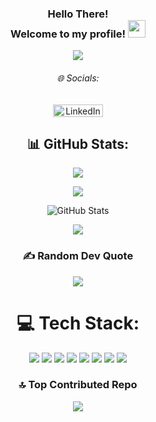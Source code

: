 <h3 align="center">
  Hello There! <br>
  Welcome to my profile!
  <img src="https://media.giphy.com/media/hvRJCLFzcasrR4ia7z/giphy.gif?&v=20250911-1725" width="28">
</h3>

<p align="center">
<img src="https://readme-typing-svg.herokuapp.com/?lines=Full-Stack%20Web%20and%20App%20Developer;2%2B%20years%20of%20coding%20experience;Always%20learning%20new%20things&font=Fira%20Code&center=true&width=440&height=45&color=70a5fd&vCenter=true&size=22&pause=1000&v=20250911-1725">
</p>

<h6 align="center">🌐 Socials:</h6>

<p align="center">
  <a href="https://linkedin.com/in/parker-nelson-27a819241">
    <img src="https://img.shields.io/badge/LinkedIn-%230077B5.svg?logo=linkedin&logoColor=white" alt="LinkedIn" width="80" height="20" />
  </a>
</p>

<h2 align="center">📊 GitHub Stats:</h2>

<p align="center">
  <img src="https://nirzak-streak-stats.vercel.app/?user=pknelson01&theme=tokyonight&hide_border=false&v=20250911-1725" />
</p>

<p align="center">
  <img src="https://github-readme-stats.vercel.app/api?username=pknelson01&theme=tokyonight&hide_border=false&include_all_commits=true&count_private=true&v=20250911-1725" />
</p> 

<p align="center">
  <img src="https://github-readme-stats.vercel.app/api?username=pknelson01&theme=tokyonight&hide_border=false&include_all_commits=false&count_private=false&v=20250911-1820" alt="GitHub Stats" />
  <br/>
</p>


<p align="center">
  <img src="https://github-readme-stats.vercel.app/api/top-langs/?username=pknelson01&theme=tokyonight&hide_border=false&include_all_commits=true&count_private=true&layout=compact&v=20250911-1725" />
</p>

<h3 align="center">✍️ Random Dev Quote</h3>

<p align="center">
  <img src="https://quotes-github-readme.vercel.app/api?type=horizontal&theme=tokyonight&v=20250911-1725" />
</p>

<h1 align="center">💻 Tech Stack:</h1>

<p align="center">
  <img src="https://img.shields.io/badge/c++-%2300599C.svg?style=for-the-badge&logo=c%2B%2B&logoColor=white&v=20250911-1725" />
  <img src="https://img.shields.io/badge/html5-%23E34F26.svg?style=for-the-badge&logo=html5&logoColor=white&v=20250911-1725" />
  <img src="https://img.shields.io/badge/javascript-%23323330.svg?style=for-the-badge&logo=javascript&logoColor=%23F7DF1E&v=20250911-1725" />
  <img src="https://img.shields.io/badge/python-3670A0?style=for-the-badge&logo=python&logoColor=ffdd54&v=20250911-1725" />
  <img src="https://img.shields.io/badge/PowerShell-%235391FE.svg?style=for-the-badge&logo=powershell&logoColor=white&v=20250911-1725" />
  <img src="https://img.shields.io/badge/mysql-4479A1.svg?style=for-the-badge&logo=mysql&logoColor=white&v=20250911-1725" />
  <img src="https://img.shields.io/badge/AWS-%23FF9900.svg?style=for-the-badge&logo=amazon-aws&logoColor=white&v=20250911-1725" />
  <img src="https://img.shields.io/badge/MongoDB-%234ea94b.svg?style=for-the-badge&logo=mongodb&logoColor=white&v=20250911-1725" />
</p>

<h3 align="center">🔝 Top Contributed Repo</h3>

<p align="center">
  <img src="https://github-contributor-stats.vercel.app/api?username=pknelson01&limit=5&theme=tokyonight&combine_all_yearly_contributions=true&v=20250911-1725" />
</p>
